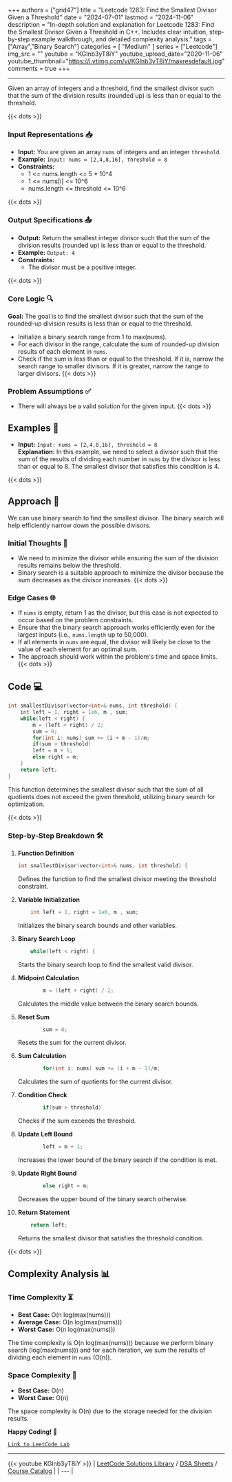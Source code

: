 
+++
authors = ["grid47"]
title = "Leetcode 1283: Find the Smallest Divisor Given a Threshold"
date = "2024-07-01"
lastmod = "2024-11-06"
description = "In-depth solution and explanation for Leetcode 1283: Find the Smallest Divisor Given a Threshold in C++. Includes clear intuition, step-by-step example walkthrough, and detailed complexity analysis."
tags = ["Array","Binary Search"]
categories = [
    "Medium"
]
series = ["Leetcode"]
img_src = ""
youtube = "KGlnb3yT8iY"
youtube_upload_date="2020-11-06"
youtube_thumbnail="https://i.ytimg.com/vi/KGlnb3yT8iY/maxresdefault.jpg"
comments = true
+++



---
Given an array of integers and a threshold, find the smallest divisor such that the sum of the division results (rounded up) is less than or equal to the threshold.
<!--more-->
{{< dots >}}
### Input Representations 📥
- **Input:** You are given an array `nums` of integers and an integer `threshold`.
- **Example:** `Input: nums = [2,4,8,16], threshold = 8`
- **Constraints:**
	- 1 <= nums.length <= 5 * 10^4
	- 1 <= nums[i] <= 10^6
	- nums.length <= threshold <= 10^6

{{< dots >}}
### Output Specifications 📤
- **Output:** Return the smallest integer divisor such that the sum of the division results (rounded up) is less than or equal to the threshold.
- **Example:** `Output: 4`
- **Constraints:**
	- The divisor must be a positive integer.

{{< dots >}}
### Core Logic 🔍
**Goal:** The goal is to find the smallest divisor such that the sum of the rounded-up division results is less than or equal to the threshold.

- Initialize a binary search range from 1 to max(nums).
- For each divisor in the range, calculate the sum of rounded-up division results of each element in `nums`.
- Check if the sum is less than or equal to the threshold. If it is, narrow the search range to smaller divisors. If it is greater, narrow the range to larger divisors.
{{< dots >}}
### Problem Assumptions ✅
- There will always be a valid solution for the given input.
{{< dots >}}
## Examples 🧩
- **Input:** `Input: nums = [2,4,8,16], threshold = 8`  \
  **Explanation:** In this example, we need to select a divisor such that the sum of the results of dividing each number in `nums` by the divisor is less than or equal to 8. The smallest divisor that satisfies this condition is 4.

{{< dots >}}
## Approach 🚀
We can use binary search to find the smallest divisor. The binary search will help efficiently narrow down the possible divisors.

### Initial Thoughts 💭
- We need to minimize the divisor while ensuring the sum of the division results remains below the threshold.
- Binary search is a suitable approach to minimize the divisor because the sum decreases as the divisor increases.
{{< dots >}}
### Edge Cases 🌐
- If `nums` is empty, return 1 as the divisor, but this case is not expected to occur based on the problem constraints.
- Ensure that the binary search approach works efficiently even for the largest inputs (i.e., `nums.length` up to 50,000).
- If all elements in `nums` are equal, the divisor will likely be close to the value of each element for an optimal sum.
- The approach should work within the problem's time and space limits.
{{< dots >}}
## Code 💻
```cpp
int smallestDivisor(vector<int>& nums, int threshold) {
    int left = 1, right = 1e6, m , sum;
    while(left < right) {
        m = (left + right) / 2;
        sum = 0;
        for(int i: nums) sum += (i + m - 1)/m;
        if(sum > threshold) 
        left = m + 1;
        else right = m;
    }
    return left;
}
```

This function determines the smallest divisor such that the sum of all quotients does not exceed the given threshold, utilizing binary search for optimization.

{{< dots >}}
### Step-by-Step Breakdown 🛠️
1. **Function Definition**
	```cpp
	int smallestDivisor(vector<int>& nums, int threshold) {
	```
	Defines the function to find the smallest divisor meeting the threshold constraint.

2. **Variable Initialization**
	```cpp
	    int left = 1, right = 1e6, m , sum;
	```
	Initializes the binary search bounds and other variables.

3. **Binary Search Loop**
	```cpp
	    while(left < right) {
	```
	Starts the binary search loop to find the smallest valid divisor.

4. **Midpoint Calculation**
	```cpp
	        m = (left + right) / 2;
	```
	Calculates the middle value between the binary search bounds.

5. **Reset Sum**
	```cpp
	        sum = 0;
	```
	Resets the sum for the current divisor.

6. **Sum Calculation**
	```cpp
	        for(int i: nums) sum += (i + m - 1)/m;
	```
	Calculates the sum of quotients for the current divisor.

7. **Condition Check**
	```cpp
	        if(sum > threshold) 
	```
	Checks if the sum exceeds the threshold.

8. **Update Left Bound**
	```cpp
	        left = m + 1;
	```
	Increases the lower bound of the binary search if the condition is met.

9. **Update Right Bound**
	```cpp
	        else right = m;
	```
	Decreases the upper bound of the binary search otherwise.

10. **Return Statement**
	```cpp
	    return left;
	```
	Returns the smallest divisor that satisfies the threshold condition.

{{< dots >}}
## Complexity Analysis 📊
### Time Complexity ⏳
- **Best Case:** O(n log(max(nums)))
- **Average Case:** O(n log(max(nums)))
- **Worst Case:** O(n log(max(nums)))

The time complexity is O(n log(max(nums))) because we perform binary search (log(max(nums))) and for each iteration, we sum the results of dividing each element in `nums` (O(n)).

### Space Complexity 💾
- **Best Case:** O(n)
- **Worst Case:** O(n)

The space complexity is O(n) due to the storage needed for the division results.

**Happy Coding! 🎉**


[`Link to LeetCode Lab`](https://leetcode.com/problems/find-the-smallest-divisor-given-a-threshold/description/)

---
{{< youtube KGlnb3yT8iY >}}
| [LeetCode Solutions Library](https://grid47.xyz/leetcode/) / [DSA Sheets](https://grid47.xyz/sheets/) / [Course Catalog](https://grid47.xyz/courses/) |
| --- |
